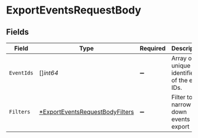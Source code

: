 # ExportEventsRequestBody


## Fields

| Field                                                                                        | Type                                                                                         | Required                                                                                     | Description                                                                                  |
| -------------------------------------------------------------------------------------------- | -------------------------------------------------------------------------------------------- | -------------------------------------------------------------------------------------------- | -------------------------------------------------------------------------------------------- |
| `EventIds`                                                                                   | []*int64*                                                                                    | :heavy_minus_sign:                                                                           | Array of the unique identifiers of the event IDs.                                            |
| `Filters`                                                                                    | [*ExportEventsRequestBodyFilters](../../models/operations/exporteventsrequestbodyfilters.md) | :heavy_minus_sign:                                                                           | Filter to narrow down events in export                                                       |